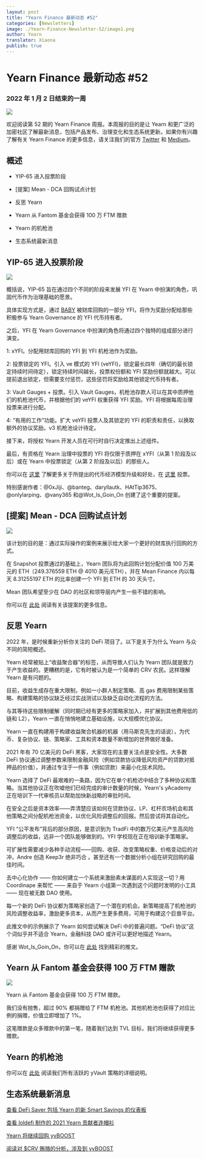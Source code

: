 ```yaml
---
layout: post
title: "Yearn Finance 最新动态 #52"
categories: [Newsletters]
image: ./Yearn-Finance-Newsletter-52/image1.png
author: Yearn
translator: Xiaona
publish: true
---
```


# Yearn Finance 最新动态 #52

### 2022 年 1 月 2 日结束的一周

![](image1.png)

欢迎阅读第 52 期的 Yearn Finance 周报。本周报的目的是让 Yearn 和更广泛的加密社区了解最新消息，包括产品发布、治理变化和生态系统更新。如果你有兴趣了解有关 Yearn Finance 的更多信息，请关注我们的官方 [Twitter](https://twitter.com/iearnfinance) 和 [Medium](https://medium.com/iearn)。 

## 概述

- YIP-65 进入投票阶段

- [提案] Mean - DCA 回购试点计划

- 反思 Yearn

- Yearn 从 Fantom 基金会获得 100 万 FTM 赠款

- Yearn 的机枪池

- 生态系统最新消息

## YIP-65 进入投票阶段

![](image2.png)

概括说，YIP-65 旨在通过四个不同的阶段来发展 YFI 在 Yearn 中扮演的角色，巩固代币作为治理基础的愿景。

具体实现方式是，通过  [BABY](https://yips.yearn.finance/YIPS/yip-56) 被财库回购的一部分 YFI，将作为奖励分配给那些积极参与 Yearn Governance 的 YFI 代币持有者。

之后，YFI 在 Yearn Governance 中扮演的角色将通过四个独特的组成部分进行演变。

1: xYFI。分配用财库回购的 YFI 到 YFI 机枪池作为奖励。

2: 投票锁定的 YFI。引入 ve 模式的 YFI (veYFI)，锁定最长四年（确切的最长锁定持续时间待定），锁定持续时间越长，投票权份额和 YFI 奖励份额就越大。可以提前退出锁定，但需要支付惩罚，这些惩罚将奖励给其他锁定代币持有者。

3: Vault Gauges + 投票。引入 Vault Gauges，机枪池存款人可以在其中质押他们的机枪池代币，并根据他们的 veYFI 权重获得 YFI 奖励。YFI 将根据每周治理投票来进行分配。

4: “有用的工作”功能。扩大 veYFI 投票人及其锁定的 YFI 的职责和责任，以换取额外的协议奖励。v3 机枪池设计待定。

接下来，将授权 Yearn 开发人员在可行时自行决定推出上述组件。

最后，有资格在 Yearn 治理中投票的 YFI 将仅限于质押在 xYFI（从第 1 阶段及以后）或在 Yearn 中投票锁定（从第 2 阶段及以后）的那些人。

你可以在 [这里](https://gov.yearn.finance/t/yip-65-evolving-yfi-tokenomics/11994) 了解更多关于所提出的代币经济模型升级和好处，在 [这里](https://snapshot.org/#/ybaby.eth/proposal/0x8f7417fa5565d9f46e16618503e8808c36d51b2a9e8217a68c632d7c090d69d9) 投票。

特别感谢作者：@0xJiji、@banteg、daryllautk、HAtTip3675、@onlylarping、@vany365 和@Wot_Is_Goin_On 创建了这个重要的提案。
## [提案] Mean - DCA 回购试点计划

![](image3.png)

该计划的目的是：通过实际操作的案例来展示给大家一个更好的财库执行回购的方式。

在 Snapshot 投票通过的基础上，Yearn 团队将为此回购计划分配价值 100 万美元的 ETH（249.376559 ETH @ 4010 美元/ETH），并在 Mean Finance 内以每天 8.31255197 ETH 的比率创​​建一个 YFI 到 ETH 的 30 天头寸。

Mean 团队希望至少在 DAO 的社区和领导层内产生一些不错的影响。

你可以在 [此处](https://gov.yearn.finance/t/proposal-mean-dca-buyback-pilot-program/12065) 阅读有关该提案的更多信息。

## 反思 Yearn

2022 年，是时候重新分析你关注的 DeFi 项目了。以下是关于为什么 Yearn 与众不同的简短概述。

Yearn 经常被贴上“收益聚合器”的标签，从而导致人们认为 Yearn 团队就是致力于产生收益的。更糟糕的是，它有时被认为是一个简单的 CRV 农民。这样理解 Yearn 是有问题的。

目前，收益生成存在重大限制，例如一小群人制定策略、高 gas 费用限制某些策略、构建策略的协议缺乏经过实战测试以及缺乏自动化流程的方法。

与其等待这些限制缓解（同时期已经有更多的策略家加入，并扩展到其他费用低的链和 L2），Yearn 一直在悄悄地建立基础设施，以大规模优化协议。

Yearn 一直在构建用于构建收益聚合机器的机器（用马斯克先生的话说），为代币、复杂协议、链、策略家、工具和资本数量不断增加的世界做好准备。

2021 年有 70 亿美元的 DeFi 黑客，大家现在的主要关注点是安全性。大多数 DeFi 协议通过调整参数来限制金融风险（例如贷款协议降低风险资产的贷款对抵押品的价值），并通过专注于一件事（例如贷款）来最小化技术风险。

Yearn 选择了 DeFi 最艰难的一条路，因为它在单个机枪迟中结合了多种协议和策略。当其他协议正在吹嘘他们已经完成的审计数量的时候，Yearn's yAcademy 正在培训下一代审核员以帮助加快新战略的审批时间。

在安全之后是资本效率——弄清楚应该如何在贷款协议、LP、杠杆农场机会和其他策略之间分配机枪池资金，以优化风险调整后的回报。然后尝试将其自动化。

YFI “公平发布”背后的部分原因，是意识到为 TradFi 中的数万亿美元产生高风险调整后的收益，远非一个团队能够做到的。YFI 学校现在正在培训新手策略家。

可扩展性需要减少各种手动流程——回购、收获、改变策略权重、价格变动后的对冲，Andre 创造 Keep3r 绝非巧合 。甚至还有一个数据分析小组在研究回购的最佳时间。

去中心化协作 —— 你如何建立一个系统来激励素未谋面的人实现这一切？用 Coordinape 来帮忙 —— 来自于 Yearn 小组第一次遇到这个问题时发明的小工具 —— 现在被无数 DAO 使用。

每一个新的 DeFi 协议都为策略家创造了一个潜在的机会。新策略提高了机枪池的风险调整收益率，激励更多资本，从而产生更多费用，可用于构建这个巨兽平台。

此推文中的示例展示了 Yearn 如何尝试解决 DeFi 中的普遍问题。“DeFi 协议”这个词似乎并不适合 Yearn，金融科技 DAO 或许可以更好地描述 Yearn。

感谢 Wot_Is_Goin_On，你可以在 [此处](https://twitter.com/Wot_Is_Goin_On/status/1477277152336916484) 找到精彩的推文。

## Yearn 从 Fantom 基金会获得 100 万 FTM 赠款

![](image4.png)

Yearn 从 Fantom 基金会获得 100 万 FTM 赠款。

我们没有抛售，超过 90% 都捐赠给了 FTM 机枪池。其他机枪池也获得了对应比例的捐赠，价值立即增加了 1%。

这笔赠款是众多赠款中的第一笔，随着我们达到 TVL 目标，我们将继续获得更多赠款。

## Yearn 的机枪池

你可以在 [此处](https://medium.com/yearn-state-of-the-vaults/the-vaults-at-yearn-9237905ffed3) 阅读我们所有活跃的 yVault 策略的详细说明。

## 生态系统最新消息

[查看 DeFi Saver 包括 Yearn 的新 Smart Savings 的仪表板](https://twitter.com/DeFiSaver/status/1476614075815809028?s=20)

[查看 loldefi 制作的 2021 Yearn 贡献者连帽衫](https://twitter.com/loldefi/status/1477062572595884032)

[Yearn 将继续回购 yvBOOST](https://twitter.com/wavey0x/status/1474946151006842884)

[阅读对 $CRV 贿赂的分析，涉及到 yvBOOST](https://twitter.com/0xSEM/status/1475284063204388867)
